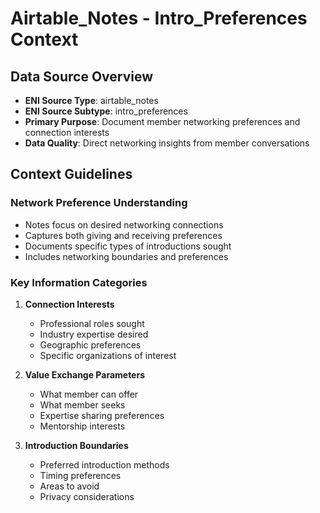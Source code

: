 # Airtable_Notes - Intro_Preferences Context

## Data Source Overview
- **ENI Source Type**: airtable_notes
- **ENI Source Subtype**: intro_preferences
- **Primary Purpose**: Document member networking preferences and connection interests
- **Data Quality**: Direct networking insights from member conversations

## Context Guidelines

### Network Preference Understanding
- Notes focus on desired networking connections
- Captures both giving and receiving preferences
- Documents specific types of introductions sought
- Includes networking boundaries and preferences

### Key Information Categories
1. **Connection Interests**
   - Professional roles sought
   - Industry expertise desired
   - Geographic preferences
   - Specific organizations of interest

2. **Value Exchange Parameters**
   - What member can offer
   - What member seeks
   - Expertise sharing preferences
   - Mentorship interests

3. **Introduction Boundaries**
   - Preferred introduction methods
   - Timing preferences
   - Areas to avoid
   - Privacy considerations

